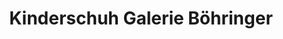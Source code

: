 ---
title: "Kinderschuh Galerie Böhringer"
url: /talheim/kinderschuh-galerie-boehringer/
shop: Schuhe
---
